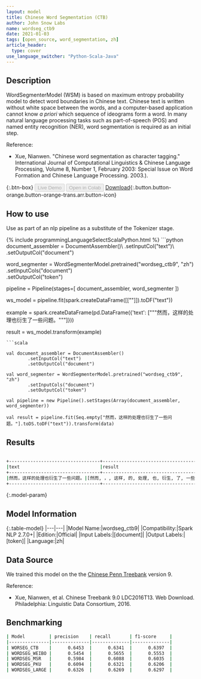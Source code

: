 ```yaml
---
layout: model
title: Chinese Word Segmentation (CTB)
author: John Snow Labs
name: wordseg_ctb9
date: 2021-01-03
tags: [open_source, word_segmentation, zh]
article_header:
  type: cover
use_language_switcher: "Python-Scala-Java"
---
```


## Description

WordSegmenterModel (WSM) is based on maximum entropy probability model to detect word boundaries in Chinese text. Chinese text is written without white space between the words, and a computer-based application cannot know _a priori_ which sequence of ideograms form a word. In many natural language processing tasks such as part-of-speech (POS) and named entity recognition (NER), word segmentation is required as an initial step.

Reference:

- Xue, Nianwen. "Chinese word segmentation as character tagging." International Journal of Computational Linguistics & Chinese Language Processing, Volume 8, Number 1, February 2003: Special Issue on Word Formation and Chinese Language Processing. 2003.).


{:.btn-box}
<button class="button button-orange" disabled>Live Demo</button>
<button class="button button-orange" disabled>Open in Colab</button>
[Download](https://s3.amazonaws.com/auxdata.johnsnowlabs.com/public/models/wordseg_ctb9_zh_2.7.0_2.4_1609691676660.zip){:.button.button-orange.button-orange-trans.arr.button-icon}

## How to use

Use as part of an nlp pipeline as a substitute of the Tokenizer stage.

<div class="tabs-box" markdown="1">
{% include programmingLanguageSelectScalaPython.html %}
```python
document_assembler = DocumentAssembler()\
        .setInputCol("text")\
        .setOutputCol("document")

word_segmenter = WordSegmenterModel.pretrained("wordseg_ctb9", "zh")\
        .setInputCols("document")\
        .setOutputCol("token")
        
pipeline = Pipeline(stages=[
        document_assembler,
        word_segmenter
        ])

ws_model = pipeline.fit(spark.createDataFrame([[""]]).toDF("text"))

example = spark.createDataFrame(pd.DataFrame({'text': ["""然而，这样的处理也衍生了一些问题。"""]}))

result = ws_model.transform(example)
```
```scala

val document_assembler = DocumentAssembler()
        .setInputCol("text")
        .setOutputCol("document")

val word_segmenter = WordSegmenterModel.pretrained("wordseg_ctb9", "zh")
        .setInputCols("document")
        .setOutputCol("token")

val pipeline = new Pipeline().setStages(Array(document_assembler, word_segmenter))

val result = pipeline.fit(Seq.empty["然而，这样的处理也衍生了一些问题。"].toDS.toDF("text")).transform(data)
```
</div>

## Results

```bash

+----------------------------------+--------------------------------------------------------+
|text                              |result                                                  |
+----------------------------------+--------------------------------------------------------+
|然而，这样的处理也衍生了一些问题。|[然而, ，, 这样, 的, 处理, 也, 衍生, 了, 一些, 问题, 。]|
+----------------------------------+--------------------------------------------------------+
```

{:.model-param}
## Model Information

{:.table-model}
|---|---|
|Model Name:|wordseg_ctb9|
|Compatibility:|Spark NLP 2.7.0+|
|Edition:|Official|
|Input Labels:|[document]|
|Output Labels:|[token]|
|Language:|zh|

## Data Source

We trained this model on the the [Chinese Penn Treebank](https://www.cs.brandeis.edu/~clp/ctb/) version 9.

Reference:

- Xue, Nianwen, et al. Chinese Treebank 9.0 LDC2016T13. Web Download. Philadelphia: Linguistic Data Consortium, 2016.



## Benchmarking

```bash
| Model         | precision    | recall       | f1-score     |
|---------------|--------------|--------------|--------------|
| WORSEG_CTB    |      0.6453  |      0.6341  |      0.6397  |
| WORDSEG_WEIBO |      0.5454  |      0.5655  |      0.5553  |
| WORDSEG_MSR   |      0.5984  |      0.6088  |      0.6035  |
| WORDSEG_PKU   |      0.6094  |      0.6321  |      0.6206  |
| WORDSEG_LARGE |      0.6326  |      0.6269  |      0.6297  |
```
